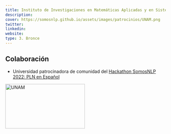 ```yaml
---
title: Instituto de Investigaciones en Matemáticas Aplicadas y en Sistemas de la Universidad Nacional Autónoma de México
description:
cover: https://somosnlp.github.io/assets/images/patrocinios/UNAM.png
twitter: 
linkedin:
website: 
type: 3. Bronce
---
```


## Colaboración

- Universidad patrocinadora de comunidad del [Hackathon SomosNLP 2022: PLN en Español](https://somosnlp.org/blog/hackathon-2022)


<div class="flex justify-center">
    <img alt="UNAM" width="250" height="140" 
    src="https://somosnlp.github.io/assets/images/patrocinios/UNAM.png" />
</div>
